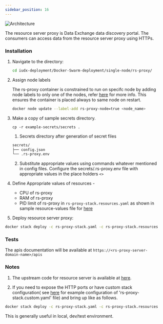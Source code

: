```yaml
---
sidebar_position: 16
---
```

<div class="img_background">
<div style={{textAlign: 'center'}}>

![Architecture](https://docs.assets.dataforpublicgood.org.in/IUDX-resources/rs_proxy.png)<br/>

</div></div>
The resource server proxy is Data Exchange data discovery portal. The consumers can access data from the resource server proxy using HTTPs.

### Installation

1. Navigate to the directory:

    ```bash
    cd iudx-deployment/Docker-Swarm-deployment/single-node/rs-proxy/
    ```

2. Assign node labels
 
    The rs-proxy container is constrained to run on specifc node by adding node labels to only one of the nodes, refer [here](https://docs.docker.com/engine/swarm/services/#placement-constraints) for more info. This ensures the container is placed always to same node on restart.
    
    ```sh
    docker node update --label-add rs-proxy-node=true <node_name>
    ```

3. Make a copy of sample secrets directory.

    ```console
    cp -r example-secrets/secrets .
    ```
    1. Secrets directory after generation of secret files
    ```sh
    secrets/
    ├── config.json
    └── .rs-proxy.env
    ```

    2. Substitute appropriate values using commands whatever mentioned in config files. Configure the secrets/.rs-proxy.env file with appropriate values in the place holders `<>`

4. Define Appropriate values of resources -

    - CPU of rs-proxy 
    - RAM of rs-proxy
    - PID limit of rs-proxy
    in `rs-proxy-stack.resources.yaml` as shown in sample resource-values file for [here](https://github.com/datakaveri/iudx-deployment/blob/master/Docker-Swarm-deployment/single-node/rs-proxy/example-rs-proxy-stack.resources.yaml)

5. Deploy resource server proxy:
```sh
docker stack deploy -c rs-proxy-stack.yaml -c rs-proxy-stack.resources.yaml rs-proxy
```

### Tests

The apis documentation will be available at 
    `https://<rs-proxy-server-domain-name>/apis`

### Notes

1. The upstream code for resource server is available at [here](https://github.com/datakaveri/iudx-rs-proxy).

2. If you need to expose the HTTP ports or have custom stack configuration( see [here](https://github.com/datakaveri/iudx-deployment/blob/master/Docker-Swarm-deployment/single-node/rs-proxy/example-rs-proxy-stack.custom.yaml) for example configuration of 'rs-proxy-stack.custom.yaml' file)  and bring up like as follows.

```sh
docker stack deploy -c rs-proxy-stack.yaml -c rs-proxy-stack.resources.yaml -c rs-proxy-stack.custom.yaml rs-proxy
```

This is generally useful in local, dev/test environment.


